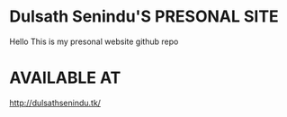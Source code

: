 # Dulsath Senindu'S PRESONAL SITE
Hello This is my presonal website github repo

# AVAILABLE AT
http://dulsathsenindu.tk/
